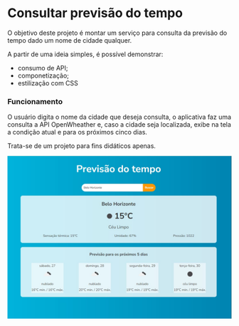 # Consultar previsão do tempo

O objetivo deste projeto é montar um serviço para consulta da previsão do tempo dado um nome de cidade qualquer.

A partir de uma ideia simples, é possível demonstrar:

* consumo de API;
* componetização;
* estilização com CSS



### Funcionamento

O usuário digita o nome da cidade que deseja consulta, o aplicativa faz uma consulta a API OpenWheather e, caso a cidade seja localizada, exibe na tela a condição atual e para os próximos cinco dias.


Trata-se de um projeto para fins didáticos apenas.


![tela-principal](img/print.jpg)
